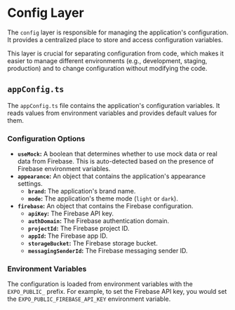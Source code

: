 # Config Layer

The `config` layer is responsible for managing the application's configuration. It provides a centralized place to store and access configuration variables.

This layer is crucial for separating configuration from code, which makes it easier to manage different environments (e.g., development, staging, production) and to change configuration without modifying the code.

## `appConfig.ts`

The `appConfig.ts` file contains the application's configuration variables. It reads values from environment variables and provides default values for them.

### Configuration Options

- **`useMock`:** A boolean that determines whether to use mock data or real data from Firebase. This is auto-detected based on the presence of Firebase environment variables.
- **`appearance`:** An object that contains the application's appearance settings.
  - **`brand`:** The application's brand name.
  - **`mode`:** The application's theme mode (`light` or `dark`).
- **`firebase`:** An object that contains the Firebase configuration.
  - **`apiKey`:** The Firebase API key.
  - **`authDomain`:** The Firebase authentication domain.
  - **`projectId`:** The Firebase project ID.
  - **`appId`:** The Firebase app ID.
  - **`storageBucket`:** The Firebase storage bucket.
  - **`messagingSenderId`:** The Firebase messaging sender ID.

### Environment Variables

The configuration is loaded from environment variables with the `EXPO_PUBLIC_` prefix. For example, to set the Firebase API key, you would set the `EXPO_PUBLIC_FIREBASE_API_KEY` environment variable.
